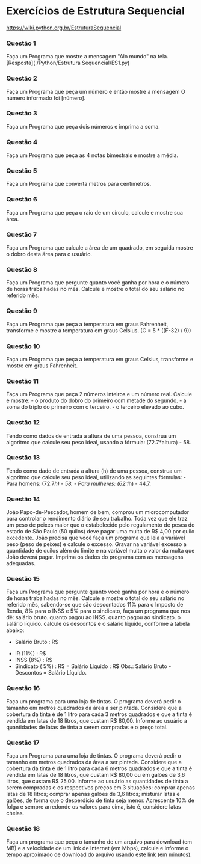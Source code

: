 # Exercícios de Estrutura Sequencial
https://wiki.python.org.br/EstruturaSequencial
### Questão 1
Faça um Programa que mostre a mensagem "Alo mundo" na tela.
[Resposta](./Python/Estrutura Sequencial/ES1.py)
### Questão 2
Faça um Programa que peça um número e então mostre a mensagem O número informado foi [número].
### Questão 3
Faça um Programa que peça dois números e imprima a soma.
### Questão 4
Faça um Programa que peça as 4 notas bimestrais e mostre a média.
### Questão 5
Faça um Programa que converta metros para centímetros.
### Questão 6
Faça um Programa que peça o raio de um círculo, calcule e mostre sua área.
### Questão 7
Faça um Programa que calcule a área de um quadrado, em seguida mostre o dobro desta área para o usuário.
### Questão 8
Faça um Programa que pergunte quanto você ganha por hora e o número de horas trabalhadas no mês. Calcule e mostre o total do seu salário no referido mês.
### Questão 9
Faça um Programa que peça a temperatura em graus Fahrenheit, transforme e mostre a temperatura em graus Celsius. (C = 5 * ((F-32) / 9))
### Questão 10
Faça um Programa que peça a temperatura em graus Celsius, transforme e mostre em graus Fahrenheit.
### Questão 11
Faça um Programa que peça 2 números inteiros e um número real. Calcule e mostre:
    - o produto do dobro do primeiro com metade do segundo.
    - a soma do triplo do primeiro com o terceiro.
    - o terceiro elevado ao cubo.
### Questão 12 
Tendo como dados de entrada a altura de uma pessoa, construa um algoritmo que calcule seu peso ideal, usando a fórmula: (72.7*altura) - 58.
### Questão 13
Tendo como dado de entrada a altura (h) de uma pessoa, construa um algoritmo que calcule seu peso ideal, utilizando as seguintes fórmulas:
    - Para homens: (72.7*h) - 58.
    - Para mulheres: (62.1*h) - 44.7.
### Questão 14
João Papo-de-Pescador, homem de bem, comprou um microcomputador para controlar o rendimento diário de seu trabalho. Toda vez que ele traz um peso de peixes maior que o estabelecido pelo regulamento de pesca do estado de São Paulo (50 quilos) deve pagar uma multa de R$ 4,00 por quilo excedente. João precisa que você faça um programa que leia a variável peso (peso de peixes) e calcule o excesso. Gravar na variável excesso a quantidade de quilos além do limite e na variável multa o valor da multa que João deverá pagar. Imprima os dados do programa com as mensagens adequadas.
### Questão 15
Faça um Programa que pergunte quanto você ganha por hora e o número de horas trabalhadas no mês. Calcule e mostre o total do seu salário no referido mês, sabendo-se que são descontados 11% para o Imposto de Renda, 8% para o INSS e 5% para o sindicato, faça um programa que nos dê:
salário bruto.
quanto pagou ao INSS.
quanto pagou ao sindicato.
o salário líquido.
calcule os descontos e o salário líquido, conforme a tabela abaixo:
+ Salário Bruto : R$
- IR (11%) : R$
- INSS (8%) : R$
- Sindicato ( 5%) : R$
= Salário Liquido : R$
Obs.: Salário Bruto - Descontos = Salário Líquido.
### Questão 16
Faça um programa para uma loja de tintas. O programa deverá pedir o tamanho em metros quadrados da área a ser pintada. Considere que a cobertura da tinta é de 1 litro para cada 3 metros quadrados e que a tinta é vendida em latas de 18 litros, que custam R$ 80,00. Informe ao usuário a quantidades de latas de tinta a serem compradas e o preço total.
### Questão 17
Faça um Programa para uma loja de tintas. O programa deverá pedir o tamanho em metros quadrados da área a ser pintada. Considere que a cobertura da tinta é de 1 litro para cada 6 metros quadrados e que a tinta é vendida em latas de 18 litros, que custam R$ 80,00 ou em galões de 3,6 litros, que custam R$ 25,00.
Informe ao usuário as quantidades de tinta a serem compradas e os respectivos preços em 3 situações:
comprar apenas latas de 18 litros;
comprar apenas galões de 3,6 litros;
misturar latas e galões, de forma que o desperdício de tinta seja menor. Acrescente 10% de folga e sempre arredonde os valores para cima, isto é, considere latas cheias.
### Questão 18
Faça um programa que peça o tamanho de um arquivo para download (em MB) e a velocidade de um link de Internet (em Mbps), calcule e informe o tempo aproximado de download do arquivo usando este link (em minutos).
